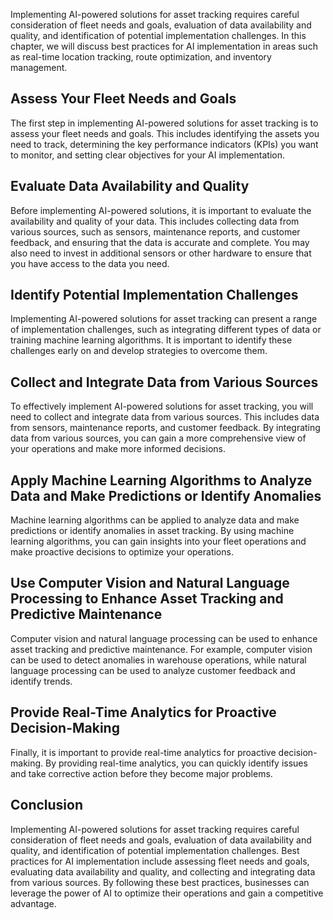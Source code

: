 

Implementing AI-powered solutions for asset tracking requires careful consideration of fleet needs and goals, evaluation of data availability and quality, and identification of potential implementation challenges. In this chapter, we will discuss best practices for AI implementation in areas such as real-time location tracking, route optimization, and inventory management.

Assess Your Fleet Needs and Goals
---------------------------------

The first step in implementing AI-powered solutions for asset tracking is to assess your fleet needs and goals. This includes identifying the assets you need to track, determining the key performance indicators (KPIs) you want to monitor, and setting clear objectives for your AI implementation.

Evaluate Data Availability and Quality
--------------------------------------

Before implementing AI-powered solutions, it is important to evaluate the availability and quality of your data. This includes collecting data from various sources, such as sensors, maintenance reports, and customer feedback, and ensuring that the data is accurate and complete. You may also need to invest in additional sensors or other hardware to ensure that you have access to the data you need.

Identify Potential Implementation Challenges
--------------------------------------------

Implementing AI-powered solutions for asset tracking can present a range of implementation challenges, such as integrating different types of data or training machine learning algorithms. It is important to identify these challenges early on and develop strategies to overcome them.

Collect and Integrate Data from Various Sources
-----------------------------------------------

To effectively implement AI-powered solutions for asset tracking, you will need to collect and integrate data from various sources. This includes data from sensors, maintenance reports, and customer feedback. By integrating data from various sources, you can gain a more comprehensive view of your operations and make more informed decisions.

Apply Machine Learning Algorithms to Analyze Data and Make Predictions or Identify Anomalies
--------------------------------------------------------------------------------------------

Machine learning algorithms can be applied to analyze data and make predictions or identify anomalies in asset tracking. By using machine learning algorithms, you can gain insights into your fleet operations and make proactive decisions to optimize your operations.

Use Computer Vision and Natural Language Processing to Enhance Asset Tracking and Predictive Maintenance
--------------------------------------------------------------------------------------------------------

Computer vision and natural language processing can be used to enhance asset tracking and predictive maintenance. For example, computer vision can be used to detect anomalies in warehouse operations, while natural language processing can be used to analyze customer feedback and identify trends.

Provide Real-Time Analytics for Proactive Decision-Making
---------------------------------------------------------

Finally, it is important to provide real-time analytics for proactive decision-making. By providing real-time analytics, you can quickly identify issues and take corrective action before they become major problems.

Conclusion
----------

Implementing AI-powered solutions for asset tracking requires careful consideration of fleet needs and goals, evaluation of data availability and quality, and identification of potential implementation challenges. Best practices for AI implementation include assessing fleet needs and goals, evaluating data availability and quality, and collecting and integrating data from various sources. By following these best practices, businesses can leverage the power of AI to optimize their operations and gain a competitive advantage.
